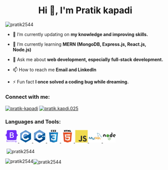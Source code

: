 <h1 align="center">Hi 👋, I'm Pratik kapadi</h1>
<p align="left"> <img src="https://komarev.com/ghpvc/?username=pratik2544&label=Profile%20views&color=0e75b6&style=flat" alt="pratik2544" /> </p>

- 🔭 I’m currently updating on **my knowledge and improving skills.**

- 🌱 I’m currently learning **MERN (MongoDB, Express.js, React.js, Node.js)**

- 💬 Ask me about **web development, especially full-stack development.**

- 📫 How to reach me **Email and LinkedIn**

- ⚡ Fun fact **I once solved a coding bug while dreaming.**

<h3 align="left">Connect with me:</h3>
<p align="left">
<a href="https://linkedin.com/in/pratik-kapadi" target="blank"><img align="center" src="https://raw.githubusercontent.com/rahuldkjain/github-profile-readme-generator/master/src/images/icons/Social/linked-in-alt.svg" alt="pratik-kapadi" height="30" width="40" /></a>
<a href="https://instagram.com/pratik.kapdi.025" target="blank"><img align="center" src="https://raw.githubusercontent.com/rahuldkjain/github-profile-readme-generator/master/src/images/icons/Social/instagram.svg" alt="pratik.kapdi.025" height="30" width="40" /></a>
</p>


<h3 align="left">Languages and Tools:</h3>
<p align="left"> <a href="https://getbootstrap.com" target="_blank" rel="noreferrer"> <img src="https://raw.githubusercontent.com/devicons/devicon/master/icons/bootstrap/bootstrap-plain-wordmark.svg" alt="bootstrap" width="40" height="40"/> </a> <a href="https://www.cprogramming.com/" target="_blank" rel="noreferrer"> <img src="https://raw.githubusercontent.com/devicons/devicon/master/icons/c/c-original.svg" alt="c" width="40" height="40"/> </a> <a href="https://www.w3schools.com/cpp/" target="_blank" rel="noreferrer"> <img src="https://raw.githubusercontent.com/devicons/devicon/master/icons/cplusplus/cplusplus-original.svg" alt="cplusplus" width="40" height="40"/> </a> <a href="https://www.w3schools.com/css/" target="_blank" rel="noreferrer"> <img src="https://raw.githubusercontent.com/devicons/devicon/master/icons/css3/css3-original-wordmark.svg" alt="css3" width="40" height="40"/> </a> <a href="https://www.w3.org/html/" target="_blank" rel="noreferrer"> <img src="https://raw.githubusercontent.com/devicons/devicon/master/icons/html5/html5-original-wordmark.svg" alt="html5" width="40" height="40"/> </a> <a href="https://developer.mozilla.org/en-US/docs/Web/JavaScript" target="_blank" rel="noreferrer"> <img src="https://raw.githubusercontent.com/devicons/devicon/master/icons/javascript/javascript-original.svg" alt="javascript" width="40" height="40"/> </a> <a href="https://www.mysql.com/" target="_blank" rel="noreferrer"> <img src="https://raw.githubusercontent.com/devicons/devicon/master/icons/mysql/mysql-original-wordmark.svg" alt="mysql" width="40" height="40"/> </a> <a href="https://nodejs.org" target="_blank" rel="noreferrer"> <img src="https://raw.githubusercontent.com/devicons/devicon/master/icons/nodejs/nodejs-original-wordmark.svg" alt="nodejs" width="40" height="40"/> </a> </p>

<p>&nbsp;<img align="center" src="https://github-readme-stats.vercel.app/api?username=pratik2544&show_icons=true&locale=en" alt="pratik2544" /></p>
<p><img align="left" src="https://github-readme-stats.vercel.app/api/top-langs?username=pratik2544&show_icons=true&locale=en&layout=compact" alt="pratik2544" /></p>

<p><img align="center" src="https://github-readme-streak-stats.herokuapp.com/?user=pratik2544&" alt="pratik2544" /></p>
